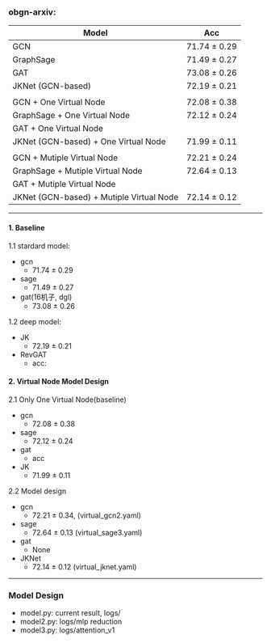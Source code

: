 ### obgn-arxiv: 

| Model                                    | Acc          |
| ---------------------------------------- | ------------ |
| GCN                                      | 71.74 ± 0.29 |
| GraphSage                                | 71.49 ± 0.27 |
| GAT                                      | 73.08 ± 0.26 |
| JKNet (GCN-based)                        | 72.19 ± 0.21 |
|                                          |              |
| GCN + One Virtual Node                   | 72.08 ± 0.38 |
| GraphSage + One Virtual Node             | 72.12 ± 0.24 |
| GAT + One Virtual Node                   |              |
| JKNet (GCN-based) + One Virtual Node     | 71.99 ± 0.11 |
|                                          |              |
| GCN + Mutiple Virtual Node               | 72.21 ± 0.24 |
| GraphSage + Mutiple Virtual Node         | 72.64 ± 0.13 |
| GAT + Mutiple Virtual Node               |              |
| JKNet (GCN-based) + Mutiple Virtual Node | 72.14 ± 0.12 |

---
#### 1. Baseline
    
1.1 stardard model: 
- gcn
    - 71.74 ± 0.29
- sage
    - 71.49 ± 0.27
- gat(16机子, dgl)
    - 73.08 ± 0.26

1.2 deep model:
- JK 
    - 72.19 ± 0.21
- RevGAT
    - acc: 

#### 2. Virtual Node Model Design

2.1 Only One Virtual Node(baseline)
- gcn
    - 72.08 ± 0.38 
- sage
    - 72.12 ± 0.24
- gat
    - acc
- JK
    - 71.99 ± 0.11


2.2 Model design
- gcn
    - 72.21 ± 0.34, (virtual_gcn2.yaml)
- sage
    - 72.64 ± 0.13 (virtual_sage3.yaml)
- gat
    - None
- JKNet
    - 72.14 ± 0.12 (virtual_jknet.yaml)

---
### Model Design
- model.py: current result, logs/
- model2.py: logs/mlp reduction
- model3.py: logs/attention_v1
